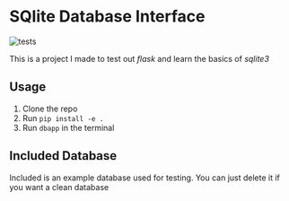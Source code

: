 # SQlite Database Interface
![tests](https://github.com/grqphical07/SQLite-Database-Interface/actions/workflows/python_test.yaml/badge.svg)

This is a project I made to test out *flask* and learn the basics of *sqlite3*

## Usage
1. Clone the repo
2. Run ```pip install -e .```
3. Run ```dbapp``` in the terminal

## Included Database

Included is an example database used for testing. You can just delete it if you want a clean database
